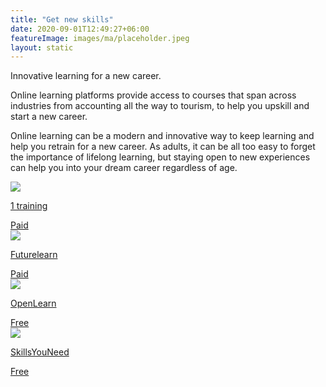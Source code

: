 ```yaml
---
title: "Get new skills"
date: 2020-09-01T12:49:27+06:00
featureImage: images/ma/placeholder.jpeg
layout: static
---
```


Innovative learning for a new career.

Online learning platforms provide access to courses that span across industries from accounting all the way to tourism, to help you upskill and start a new career.

Online learning can be a modern and innovative way to keep learning and help you retrain for a new career. As adults, it can be all too easy to forget the importance of lifelong learning, but staying open to new experiences can help you into your dream career regardless of age.

<a class="ma-link" href="https://www.1training.org/"><div class="ma-card ma-card-Learning"><div class="ma-icon"><img src ="/images/Icon-pound - learning - opacity.svg"/></div><div class="ma-name"><p>1 training</p></div><div class="ma-paid-text"><span>Paid</span></div></div></a><a class="ma-link" href="https://www.futurelearn.com/microcredentials"><div class="ma-card ma-card-Learning"><div class="ma-icon"><img src ="/images/Icon-pound - learning - opacity.svg"/></div><div class="ma-name"><p>Futurelearn</p></div><div class="ma-paid-text"><span>Paid</span></div></div></a><a class="ma-link" href="https://www.open.edu/openlearn/"><div class="ma-card ma-card-Learning"><div class="ma-icon"><img src ="/images/Icon-check - learning - opacity.svg"/></div><div class="ma-name"><p>OpenLearn</p></div><div class="ma-paid-text"><span>Free</span></div></div></a><a class="ma-link" href="https://www.skillsyouneed.com/learning-skills.html"><div class="ma-card ma-card-Learning"><div class="ma-icon"><img src ="/images/Icon-check - learning - opacity.svg"/></div><div class="ma-name"><p>SkillsYouNeed</p></div><div class="ma-paid-text"><span>Free</span></div></div></a>  

<br/><br/>






